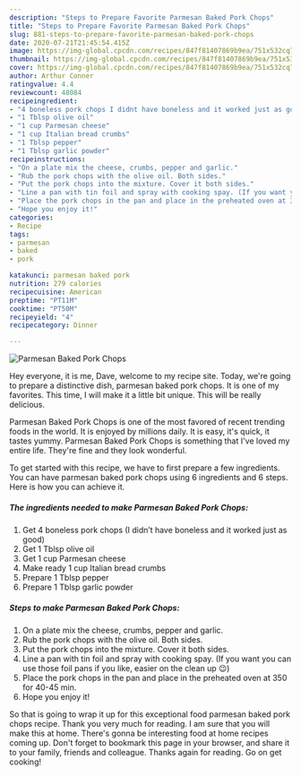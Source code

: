 ```yaml
---
description: "Steps to Prepare Favorite Parmesan Baked Pork Chops"
title: "Steps to Prepare Favorite Parmesan Baked Pork Chops"
slug: 881-steps-to-prepare-favorite-parmesan-baked-pork-chops
date: 2020-07-21T21:45:54.415Z
image: https://img-global.cpcdn.com/recipes/847f81407869b9ea/751x532cq70/parmesan-baked-pork-chops-recipe-main-photo.jpg
thumbnail: https://img-global.cpcdn.com/recipes/847f81407869b9ea/751x532cq70/parmesan-baked-pork-chops-recipe-main-photo.jpg
cover: https://img-global.cpcdn.com/recipes/847f81407869b9ea/751x532cq70/parmesan-baked-pork-chops-recipe-main-photo.jpg
author: Arthur Conner
ratingvalue: 4.4
reviewcount: 48084
recipeingredient:
- "4 boneless pork chops I didnt have boneless and it worked just as good"
- "1 Tblsp olive oil"
- "1 cup Parmesan cheese"
- "1 cup Italian bread crumbs"
- "1 Tblsp pepper"
- "1 Tblsp garlic powder"
recipeinstructions:
- "On a plate mix the cheese, crumbs, pepper and garlic."
- "Rub the pork chops with the olive oil. Both sides."
- "Put the pork chops into the mixture. Cover it both sides."
- "Line a pan with tin foil and spray with cooking spay. (If you want you can use those foil pans if you like, easier on the clean up 😉)"
- "Place the pork chops in the pan and place in the preheated oven at 350 for 40-45 min."
- "Hope you enjoy it!"
categories:
- Recipe
tags:
- parmesan
- baked
- pork

katakunci: parmesan baked pork 
nutrition: 279 calories
recipecuisine: American
preptime: "PT11M"
cooktime: "PT50M"
recipeyield: "4"
recipecategory: Dinner

---
```



![Parmesan Baked Pork Chops](https://img-global.cpcdn.com/recipes/847f81407869b9ea/751x532cq70/parmesan-baked-pork-chops-recipe-main-photo.jpg)

Hey everyone, it is me, Dave, welcome to my recipe site. Today, we're going to prepare a distinctive dish, parmesan baked pork chops. It is one of my favorites. This time, I will make it a little bit unique. This will be really delicious.



Parmesan Baked Pork Chops is one of the most favored of recent trending foods in the world. It is enjoyed by millions daily. It is easy, it's quick, it tastes yummy. Parmesan Baked Pork Chops is something that I've loved my entire life. They're fine and they look wonderful.


To get started with this recipe, we have to first prepare a few ingredients. You can have parmesan baked pork chops using 6 ingredients and 6 steps. Here is how you can achieve it.

<!--inarticleads1-->

##### The ingredients needed to make Parmesan Baked Pork Chops:

1. Get 4 boneless pork chops (I didn’t have boneless and it worked just as good)
1. Get 1 Tblsp olive oil
1. Get 1 cup Parmesan cheese
1. Make ready 1 cup Italian bread crumbs
1. Prepare 1 Tblsp pepper
1. Prepare 1 Tblsp garlic powder




<!--inarticleads2-->

##### Steps to make Parmesan Baked Pork Chops:

1. On a plate mix the cheese, crumbs, pepper and garlic.
1. Rub the pork chops with the olive oil. Both sides.
1. Put the pork chops into the mixture. Cover it both sides.
1. Line a pan with tin foil and spray with cooking spay. (If you want you can use those foil pans if you like, easier on the clean up 😉)
1. Place the pork chops in the pan and place in the preheated oven at 350 for 40-45 min.
1. Hope you enjoy it!




So that is going to wrap it up for this exceptional food parmesan baked pork chops recipe. Thank you very much for reading. I am sure that you will make this at home. There's gonna be interesting food at home recipes coming up. Don't forget to bookmark this page in your browser, and share it to your family, friends and colleague. Thanks again for reading. Go on get cooking!
